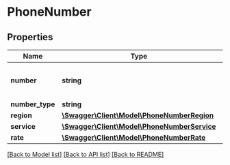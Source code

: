 # PhoneNumber

## Properties
Name | Type | Description | Notes
------------ | ------------- | ------------- | -------------
**number** | **string** | Number with country code | [optional] 
**number_type** | **string** |  | [optional] 
**region** | [**\Swagger\Client\Model\PhoneNumberRegion**](PhoneNumberRegion.md) |  | [optional] 
**service** | [**\Swagger\Client\Model\PhoneNumberService**](PhoneNumberService.md) |  | [optional] 
**rate** | [**\Swagger\Client\Model\PhoneNumberRate**](PhoneNumberRate.md) |  | [optional] 

[[Back to Model list]](../README.md#documentation-for-models) [[Back to API list]](../README.md#documentation-for-api-endpoints) [[Back to README]](../README.md)



